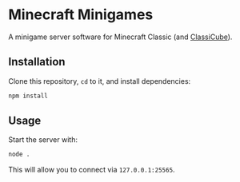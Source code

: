 # Minecraft Minigames

A minigame server software for Minecraft Classic (and [ClassiCube](https://www.classicube.net/)).

## Installation

Clone this repository, `cd` to it, and install dependencies:

```bash
npm install
```

## Usage

Start the server with:

```bash
node .
```

This will allow you to connect via `127.0.0.1:25565`.
